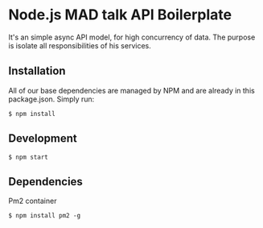 
# Node.js MAD talk API Boilerplate

It's an simple async API model, for high concurrency of data. The purpose is isolate all responsibilities of his services.

## Installation

All of our base dependencies are managed by NPM and are already in this package.json. Simply run:

```
$ npm install
```

## Development

```
$ npm start
```

## Dependencies

Pm2 container

```
$ npm install pm2 -g
```





